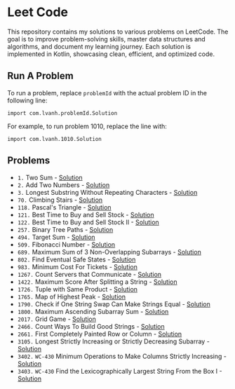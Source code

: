 # Leet Code
This repository contains my solutions to various problems on LeetCode. The goal is to improve problem-solving skills, master data structures and algorithms, and document my learning journey. Each solution is implemented in Kotlin, showcasing clean, efficient, and optimized code.
## Run A Problem
To run a problem, replace `problemId` with the actual problem ID in the following line:
```
import com.lvanh.problemId.Solution
```
For example, to run problem 1010, replace the line with:
```
import com.lvanh.1010.Solution
```
## Problems
- `1.` Two Sum - [Solution](https://github.com/LVAnh/leet-code/tree/main/src/main/kotlin/p1/Solution.kt)
- `2.` Add Two Numbers - [Solution](https://github.com/LVAnh/leet-code/tree/main/src/main/kotlin/p2/Solution.kt)
- `3.` Longest Substring Without Repeating Characters - [Solution](https://github.com/LVAnh/leet-code/tree/main/src/main/kotlin/p3/Solution.kt)
- `70.` Climbing Stairs - [Solution](https://github.com/LVAnh/leet-code/tree/main/src/main/kotlin/p70/Solution.kt)
- `118.` Pascal's Triangle - [Solution](https://github.com/LVAnh/leet-code/tree/main/src/main/kotlin/p118/Solution.kt)
- `121.` Best Time to Buy and Sell Stock - [Solution](https://github.com/LVAnh/leet-code/tree/main/src/main/kotlin/p121/Solution.kt)
- `122.` Best Time to Buy and Sell Stock II - [Solution](https://github.com/LVAnh/leet-code/tree/main/src/main/kotlin/p122/Solution.kt)
- `257.` Binary Tree Paths - [Solution](https://github.com/LVAnh/leet-code/tree/main/src/main/kotlin/p257/Solution.kt)
- `494.` Target Sum - [Solution](https://github.com/LVAnh/leet-code/tree/main/src/main/kotlin/p494/Solution.kt)
- `509.` Fibonacci Number - [Solution](https://github.com/LVAnh/leet-code/tree/main/src/main/kotlin/p509/Solution.kt)
- `689.` Maximum Sum of 3 Non-Overlapping Subarrays - [Solution](https://github.com/LVAnh/leet-code/tree/main/src/main/kotlin/p689/Solution.kt)
- `802.` Find Eventual Safe States - [Solution](https://github.com/LVAnh/leet-code/tree/main/src/main/kotlin/p802/Solution.kt)
- `983.` Minimum Cost For Tickets - [Solution](https://github.com/LVAnh/leet-code/tree/main/src/main/kotlin/p983/Solution.kt)
- `1267.` Count Servers that Communicate - [Solution](https://github.com/LVAnh/leet-code/tree/main/src/main/kotlin/p1267/Solution.kt)
- `1422.` Maximum Score After Splitting a String - [Solution](https://github.com/LVAnh/leet-code/tree/main/src/main/kotlin/p1422/Solution.kt)
- `1726.` Tuple with Same Product - [Solution](https://github.com/LVAnh/leet-code/tree/main/src/main/kotlin/p1726/Solution.kt)
- `1765.` Map of Highest Peak - [Solution](https://github.com/LVAnh/leet-code/tree/main/src/main/kotlin/p1765/Solution.kt)
- `1790.` Check if One String Swap Can Make Strings Equal - [Solution](https://github.com/LVAnh/leet-code/tree/main/src/main/kotlin/p1790/Solution.kt)
- `1800.` Maximum Ascending Subarray Sum - [Solution](https://github.com/LVAnh/leet-code/tree/main/src/main/kotlin/p1800/Solution.kt)
- `2017.` Grid Game - [Solution](https://github.com/LVAnh/leet-code/tree/main/src/main/kotlin/p2017/Solution.kt)
- `2466.` Count Ways To Build Good Strings - [Solution](https://github.com/LVAnh/leet-code/tree/main/src/main/kotlin/p2466/Solution.kt)
- `2661.` First Completely Painted Row or Column - [Solution](https://github.com/LVAnh/leet-code/tree/main/src/main/kotlin/p2661/Solution.kt)
- `3105.` Longest Strictly Increasing or Strictly Decreasing Subarray - [Solution](https://github.com/LVAnh/leet-code/tree/main/src/main/kotlin/p3105/Solution.kt)
- `3402.` `WC-430` Minimum Operations to Make Columns Strictly Increasing - [Solution](https://github.com/LVAnh/leet-code/tree/main/src/main/kotlin/p3402/Solution.kt)
- `3403.` `WC-430` Find the Lexicographically Largest String From the Box I - [Solution](https://github.com/LVAnh/leet-code/tree/main/src/main/kotlin/p3403/Solution.kt)